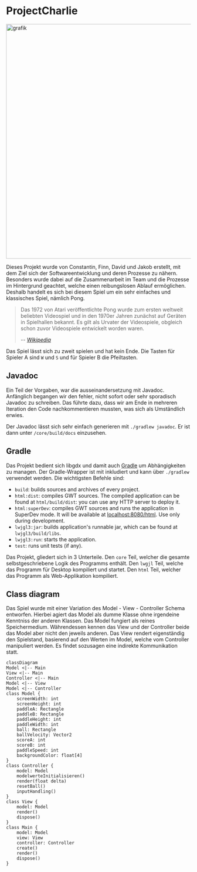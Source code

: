 # ProjectCharlie

<img width="801" height="638" alt="grafik" src="https://github.com/user-attachments/assets/ae58576c-9315-40ac-b322-5df16ac22313" />


Dieses Projekt wurde von Constantin, Finn, David und Jakob erstellt, mit dem Ziel sich der Softwareentwicklung und deren Prozesse zu nähern.
Besonders wurde dabei auf die Zusammenarbeit im Team und die Prozesse im Hintergrund geachtet, welche einen reibungslosen Ablauf ermöglichen.
Deshalb handelt es sich bei diesem Spiel um ein sehr einfaches und klassisches Spiel, nämlich Pong.
> Das 1972 von Atari veröffentlichte Pong wurde zum ersten weltweit beliebten Videospiel und in den 1970er Jahren zunächst auf Geräten in Spielhallen bekannt. Es gilt als Urvater der Videospiele, obgleich schon zuvor Videospiele entwickelt worden waren.
>
> -- <cite>[Wikipedia](https://de.wikipedia.org/wiki/Pong)</cite>

Das Spiel lässt sich zu zweit spielen und hat kein Ende. Die Tasten für Spieler A sind `W` und `S` und für Spieler B die Pfeiltasten.

## Javadoc

Ein Teil der Vorgaben, war die ausseinandersetzung mit Javadoc. Anfänglich begangen wir den fehler, nicht sofort oder sehr sporadisch Javadoc zu schreiben. Das führte dazu, dass
wir am Ende in mehreren Iteration den Code nachkommentieren mussten, was sich als Umständlich erwies.

Der Javadoc lässt sich sehr einfach generieren mit `./gradlew javadoc`. Er ist dann unter `/core/build/docs` einzusehen.

## Gradle

Das Projekt bedient sich libgdx und damit auch [Gradle](https://gradle.org/) um Abhängigkeiten zu managen.
Der Gradle-Wrapper ist mit inkludiert und kann über `./gradlew` verwendet werden.
Die wichtigsten Befehle sind:

- `build`: builds sources and archives of every project.
- `html:dist`: compiles GWT sources. The compiled application can be found at `html/build/dist`: you can use any HTTP server to deploy it.
- `html:superDev`: compiles GWT sources and runs the application in SuperDev mode. It will be available at [localhost:8080/html](http://localhost:8080/html). Use only during development.
- `lwjgl3:jar`: builds application's runnable jar, which can be found at `lwjgl3/build/libs`.
- `lwjgl3:run`: starts the application.
- `test`: runs unit tests (if any).

Das Projekt, gliedert sich in 3 Unterteile. Den `core` Teil, welcher die gesamte selbstgeschriebene Logik des Programms enthält. Den `lwgjl` Teil, welche das Programm
für Desktop kompiliert und startet. Den `html` Teil, welcher das Programm als Web-Applikation kompiliert.

## Class diagram

Das Spiel wurde mit einer Variation des Model - View - Controller Schema entworfen.
Hierbei agiert das Model als dumme Klasse ohne irgendeine Kenntniss der anderen Klassen. Das Model
fungiert als reines Speichermedium. Währendessen kennen das View und der Controller beide das Model aber nicht den jeweils anderen.
Das View rendert eigenständig den Spielstand, basierend auf den Werten im Model, welche vom Controller manipuliert werden. Es findet sozusagen
eine indirekte Kommunikation statt.

```mermaid
classDiagram
Model <|-- Main
View <|-- Main
Controller <|-- Main
Model <|-- View
Model <|-- Controller
class Model {
    screenWidth: int
    screenHeight: int
    paddleA: Rectangle
    paddleB: Rectangle
    paddleHeight: int
    paddleWidth: int
    ball: Rectangle
    ballVelocity: Vector2
    scoreA: int
    scoreB: int
    paddleSpeed: int
    backgroundColor: float[4]
}
class Controller {
    model: Model
    modelwerteInitialisieren()
    render(float delta)
    resetBall()
    inputHandling()
}
class View {
    model: Model
    render()
    dispose()
}
class Main {
    model: Model
    view: View
    controller: Controller
    create()
    render()
    dispose()
}
```
